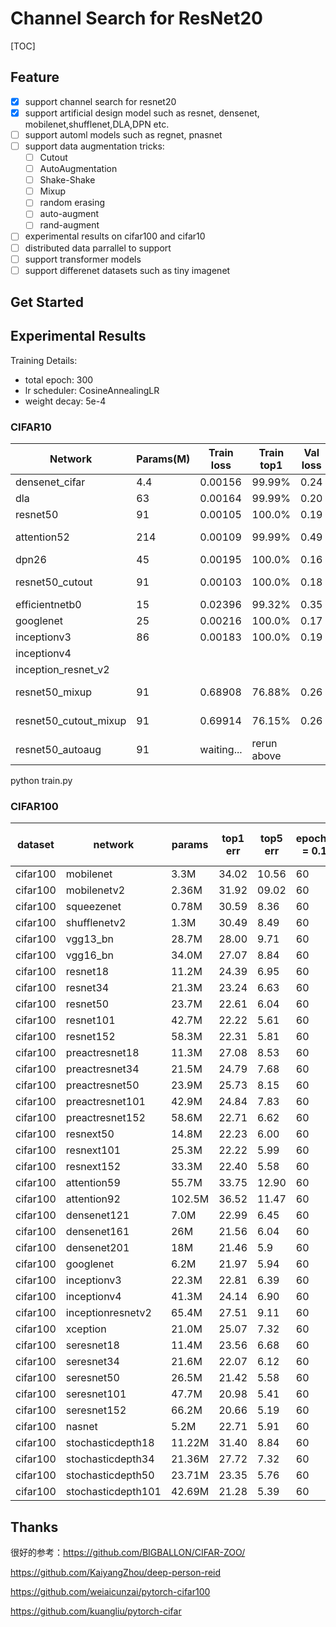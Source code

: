 # Channel Search for ResNet20

[TOC]

## Feature

- [x] support channel search for resnet20
- [x] support artificial design model such as resnet, densenet, mobilenet,shufflenet,DLA,DPN etc. 
- [ ] support automl models such as regnet, pnasnet
- [ ] support data augmentation tricks:
	- [ ] Cutout
	- [ ] AutoAugmentation
	- [ ] Shake-Shake
	- [ ] Mixup
	- [ ] random erasing
	- [ ] auto-augment
	- [ ] rand-augment
- [ ] experimental results on cifar100 and cifar10
- [ ] distributed data parrallel to support
- [ ] support transformer models
- [ ] support differenet datasets such as tiny imagenet

## Get Started





## Experimental Results

Training Details:

- total epoch: 300 
- lr scheduler: CosineAnnealingLR
- weight decay: 5e-4

### CIFAR10

| Network               | Params(M) | Train loss | Train top1  | Val loss | Val top1 | Hyper                       | GPU(M) |
| --------------------- | --------- | ---------- | ----------- | -------- | -------- | --------------------------- | ------ |
| densenet_cifar        | 4.4       | 0.00156    | 99.99%      | 0.24     | 94.83%   | 0.1/256/w/o cutout          | 7303   |
| dla                   | 63        | 0.00164    | 99.99%      | 0.20     | 95.57%   | 0.1/256/w/o cutout          | 5555   |
| resnet50              | 91        | 0.00105    | 100.0%      | 0.19     | 95.74%   | 0.1/256/w/o cutout          | 10895  |
| attention52           | 214       | 0.00109    | 99.99%      | 0.49     | 90.62%   | 0.01/256/w/o cutout         | 5691   |
| dpn26                 | 45        | 0.00195    | 100.0%      | 0.16     | 95.43%   | 0.1/256/w/o cutout          | 10260  |
| resnet50_cutout       | 91        | 0.00103    | 100.0%      | 0.18     | 95.87%   | 0.1/128/ cutout=0.5         | 10895  |
| efficientnetb0        | 15        | 0.02396    | 99.32%      | 0.35     | 91.52%   | 0.1/128/w/o cutout          | 3961   |
| googlenet             | 25        | 0.00216    | 100.0%      | 0.17     | 95.18%   | 0.1/128/w/o cutout          | 7689   |
| inceptionv3           | 86        | 0.00183    | 100.0%      | 0.19     | 95.27%   | 0.1/128/w/o cutout          | 8053   |
| inceptionv4           |           |            |             |          |          | 0.1/64/w/o cutout           |        |
| inception_resnet_v2   |           |            |             |          |          |                             |        |
| resnet50_mixup        | 91        | 0.68908    | 76.88%      | 0.26     | 96.44%   | 0.1/128/w/o cutout/ w mixup | 10895  |
| resnet50_cutout_mixup | 91        | 0.69914    | 76.15%      | 0.26     | 96.44%   | 0.1/128/cutout=0.5 /w mixup | 10895  |
| resnet50_autoaug      | 91        | waiting... | rerun above |          |          |                             |        |



python train.py 



### CIFAR100

| dataset  | network            | params | top1 err | top5 err | epoch(lr = 0.1) | epoch(lr = 0.02) | epoch(lr = 0.004) | epoch(lr = 0.0008) | total epoch |
| -------- | ------------------ | ------ | -------- | -------- | --------------- | ---------------- | ----------------- | ------------------ | ----------- |
| cifar100 | mobilenet          | 3.3M   | 34.02    | 10.56    | 60              | 60               | 40                | 40                 | 200         |
| cifar100 | mobilenetv2        | 2.36M  | 31.92    | 09.02    | 60              | 60               | 40                | 40                 | 200         |
| cifar100 | squeezenet         | 0.78M  | 30.59    | 8.36     | 60              | 60               | 40                | 40                 | 200         |
| cifar100 | shufflenetv2       | 1.3M   | 30.49    | 8.49     | 60              | 60               | 40                | 40                 | 200         |
| cifar100 | vgg13_bn           | 28.7M  | 28.00    | 9.71     | 60              | 60               | 40                | 40                 | 200         |
| cifar100 | vgg16_bn           | 34.0M  | 27.07    | 8.84     | 60              | 60               | 40                | 40                 | 200         |
| cifar100 | resnet18           | 11.2M  | 24.39    | 6.95     | 60              | 60               | 40                | 40                 | 200         |
| cifar100 | resnet34           | 21.3M  | 23.24    | 6.63     | 60              | 60               | 40                | 40                 | 200         |
| cifar100 | resnet50           | 23.7M  | 22.61    | 6.04     | 60              | 60               | 40                | 40                 | 200         |
| cifar100 | resnet101          | 42.7M  | 22.22    | 5.61     | 60              | 60               | 40                | 40                 | 200         |
| cifar100 | resnet152          | 58.3M  | 22.31    | 5.81     | 60              | 60               | 40                | 40                 | 200         |
| cifar100 | preactresnet18     | 11.3M  | 27.08    | 8.53     | 60              | 60               | 40                | 40                 | 200         |
| cifar100 | preactresnet34     | 21.5M  | 24.79    | 7.68     | 60              | 60               | 40                | 40                 | 200         |
| cifar100 | preactresnet50     | 23.9M  | 25.73    | 8.15     | 60              | 60               | 40                | 40                 | 200         |
| cifar100 | preactresnet101    | 42.9M  | 24.84    | 7.83     | 60              | 60               | 40                | 40                 | 200         |
| cifar100 | preactresnet152    | 58.6M  | 22.71    | 6.62     | 60              | 60               | 40                | 40                 | 200         |
| cifar100 | resnext50          | 14.8M  | 22.23    | 6.00     | 60              | 60               | 40                | 40                 | 200         |
| cifar100 | resnext101         | 25.3M  | 22.22    | 5.99     | 60              | 60               | 40                | 40                 | 200         |
| cifar100 | resnext152         | 33.3M  | 22.40    | 5.58     | 60              | 60               | 40                | 40                 | 200         |
| cifar100 | attention59        | 55.7M  | 33.75    | 12.90    | 60              | 60               | 40                | 40                 | 200         |
| cifar100 | attention92        | 102.5M | 36.52    | 11.47    | 60              | 60               | 40                | 40                 | 200         |
| cifar100 | densenet121        | 7.0M   | 22.99    | 6.45     | 60              | 60               | 40                | 40                 | 200         |
| cifar100 | densenet161        | 26M    | 21.56    | 6.04     | 60              | 60               | 60                | 40                 | 200         |
| cifar100 | densenet201        | 18M    | 21.46    | 5.9      | 60              | 60               | 40                | 40                 | 200         |
| cifar100 | googlenet          | 6.2M   | 21.97    | 5.94     | 60              | 60               | 40                | 40                 | 200         |
| cifar100 | inceptionv3        | 22.3M  | 22.81    | 6.39     | 60              | 60               | 40                | 40                 | 200         |
| cifar100 | inceptionv4        | 41.3M  | 24.14    | 6.90     | 60              | 60               | 40                | 40                 | 200         |
| cifar100 | inceptionresnetv2  | 65.4M  | 27.51    | 9.11     | 60              | 60               | 40                | 40                 | 200         |
| cifar100 | xception           | 21.0M  | 25.07    | 7.32     | 60              | 60               | 40                | 40                 | 200         |
| cifar100 | seresnet18         | 11.4M  | 23.56    | 6.68     | 60              | 60               | 40                | 40                 | 200         |
| cifar100 | seresnet34         | 21.6M  | 22.07    | 6.12     | 60              | 60               | 40                | 40                 | 200         |
| cifar100 | seresnet50         | 26.5M  | 21.42    | 5.58     | 60              | 60               | 40                | 40                 | 200         |
| cifar100 | seresnet101        | 47.7M  | 20.98    | 5.41     | 60              | 60               | 40                | 40                 | 200         |
| cifar100 | seresnet152        | 66.2M  | 20.66    | 5.19     | 60              | 60               | 40                | 40                 | 200         |
| cifar100 | nasnet             | 5.2M   | 22.71    | 5.91     | 60              | 60               | 40                | 40                 | 200         |
| cifar100 | stochasticdepth18  | 11.22M | 31.40    | 8.84     | 60              | 60               | 40                | 40                 | 200         |
| cifar100 | stochasticdepth34  | 21.36M | 27.72    | 7.32     | 60              | 60               | 40                | 40                 | 200         |
| cifar100 | stochasticdepth50  | 23.71M | 23.35    | 5.76     | 60              | 60               | 40                | 40                 | 200         |
| cifar100 | stochasticdepth101 | 42.69M | 21.28    | 5.39     | 60              | 60               | 40                | 40                 | 200         |





## Thanks

很好的参考：https://github.com/BIGBALLON/CIFAR-ZOO/

https://github.com/KaiyangZhou/deep-person-reid

https://github.com/weiaicunzai/pytorch-cifar100

https://github.com/kuangliu/pytorch-cifar

